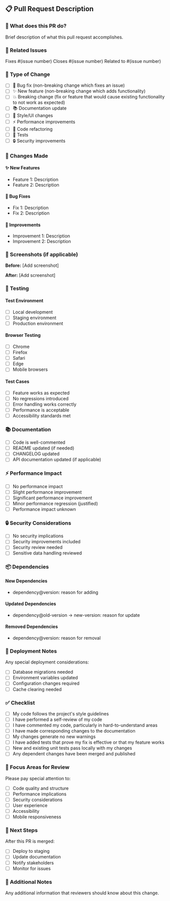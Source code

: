 ## 📋 Pull Request Description

### 🎯 What does this PR do?

Brief description of what this pull request accomplishes.

### 🔗 Related Issues

Fixes #(issue number)
Closes #(issue number)
Related to #(issue number)

### 🧪 Type of Change

- [ ] 🐛 Bug fix (non-breaking change which fixes an issue)
- [ ] ✨ New feature (non-breaking change which adds functionality)
- [ ] 💥 Breaking change (fix or feature that would cause existing functionality to not work as expected)
- [ ] 📚 Documentation update
- [ ] 🎨 Style/UI changes
- [ ] ⚡ Performance improvements
- [ ] 🔧 Code refactoring
- [ ] 🧪 Tests
- [ ] 🔒 Security improvements

### 🔄 Changes Made

#### ✨ New Features
- Feature 1: Description
- Feature 2: Description

#### 🐛 Bug Fixes
- Fix 1: Description
- Fix 2: Description

#### 🔄 Improvements
- Improvement 1: Description
- Improvement 2: Description

### 📸 Screenshots (if applicable)

**Before:**
[Add screenshot]

**After:**
[Add screenshot]

### 🧪 Testing

#### Test Environment
- [ ] Local development
- [ ] Staging environment
- [ ] Production environment

#### Browser Testing
- [ ] Chrome
- [ ] Firefox
- [ ] Safari
- [ ] Edge
- [ ] Mobile browsers

#### Test Cases
- [ ] Feature works as expected
- [ ] No regressions introduced
- [ ] Error handling works correctly
- [ ] Performance is acceptable
- [ ] Accessibility standards met

### 📚 Documentation

- [ ] Code is well-commented
- [ ] README updated (if needed)
- [ ] CHANGELOG updated
- [ ] API documentation updated (if applicable)

### ⚡ Performance Impact

- [ ] No performance impact
- [ ] Slight performance improvement
- [ ] Significant performance improvement
- [ ] Minor performance regression (justified)
- [ ] Performance impact unknown

### 🔒 Security Considerations

- [ ] No security implications
- [ ] Security improvements included
- [ ] Security review needed
- [ ] Sensitive data handling reviewed

### 📦 Dependencies

#### New Dependencies
- dependency@version: reason for adding

#### Updated Dependencies
- dependency@old-version → new-version: reason for update

#### Removed Dependencies
- dependency@version: reason for removal

### 🚀 Deployment Notes

Any special deployment considerations:
- [ ] Database migrations needed
- [ ] Environment variables updated
- [ ] Configuration changes required
- [ ] Cache clearing needed

### ✅ Checklist

- [ ] My code follows the project's style guidelines
- [ ] I have performed a self-review of my code
- [ ] I have commented my code, particularly in hard-to-understand areas
- [ ] I have made corresponding changes to the documentation
- [ ] My changes generate no new warnings
- [ ] I have added tests that prove my fix is effective or that my feature works
- [ ] New and existing unit tests pass locally with my changes
- [ ] Any dependent changes have been merged and published

### 🎯 Focus Areas for Review

Please pay special attention to:
- [ ] Code quality and structure
- [ ] Performance implications
- [ ] Security considerations
- [ ] User experience
- [ ] Accessibility
- [ ] Mobile responsiveness

### 🔄 Next Steps

After this PR is merged:
- [ ] Deploy to staging
- [ ] Update documentation
- [ ] Notify stakeholders
- [ ] Monitor for issues

### 📝 Additional Notes

Any additional information that reviewers should know about this change.
